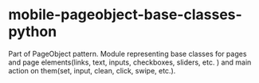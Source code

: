 # mobile-pageobject-base-classes-python
Part of PageObject pattern. Module representing base classes for pages and page elements(links, text, inputs, checkboxes, sliders, etc. ) and main action on them(set, input, clean, click, swipe, etc.).
